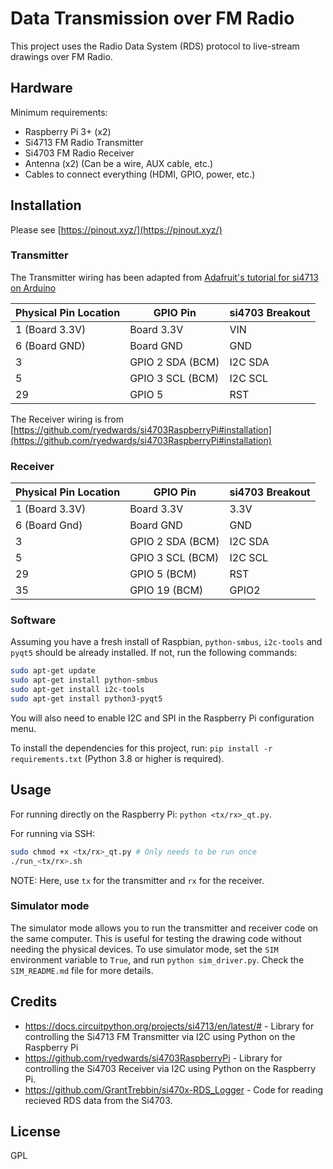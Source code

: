 # Data Transmission over FM Radio

This project uses the Radio Data System (RDS) protocol to live-stream drawings over FM Radio.

## Hardware

Minimum requirements:
- Raspberry Pi 3+ (x2)
- Si4713 FM Radio Transmitter
- Si4703 FM Radio Receiver
- Antenna (x2) (Can be a wire, AUX cable, etc.)
- Cables to connect everything (HDMI, GPIO, power, etc.)

## Installation

Please see [https://pinout.xyz/](https://pinout.xyz/)

### Transmitter

The Transmitter wiring has been adapted from [Adafruit's tutorial for si4713 on Arduino](https://learn.adafruit.com/adafruit-si4713-fm-radio-transmitter-with-rds-rdbs-support/test-and-usage)

Physical Pin Location|   GPIO Pin      |  si4703 Breakout
--------------- |   --------------- | ----------------
1 (Board 3.3V)  |   Board 3.3V      | VIN              
6 (Board GND)   |   Board GND       | GND  
3               |   GPIO 2 SDA (BCM)     | I2C SDA         
5               |   GPIO 3 SCL (BCM)     | I2C SCL
29              |   GPIO 5           | RST            
 
The Receiver wiring is from [https://github.com/ryedwards/si4703RaspberryPi#installation](https://github.com/ryedwards/si4703RaspberryPi#installation)

### Receiver
Physical Pin Location|  GPIO Pin      |  si4703 Breakout
--------------- | --------------- | ----------------
1 (Board 3.3V)  | Board 3.3V      | 3.3V              
6 (Board Gnd)   | Board GND       | GND  
3               | GPIO 2 SDA (BCM)     | I2C SDA         
5               | GPIO 3 SCL (BCM)     | I2C SCL
29              | GPIO 5  (BCM)        | RST
35              | GPIO 19 (BCM)        | GPIO2

### Software

Assuming you have a fresh install of Raspbian, `python-smbus`, `i2c-tools` and `pyqt5` should be already installed. If not, run the following commands:

```bash
sudo apt-get update
sudo apt-get install python-smbus
sudo apt-get install i2c-tools
sudo apt-get install python3-pyqt5
```

You will also need to enable I2C and SPI in the Raspberry Pi configuration menu.

To install the dependencies for this project, run: `pip install -r requirements.txt` (Python 3.8 or higher is required).

## Usage

For running directly on the Raspberry Pi: `python <tx/rx>_qt.py`.

For running via SSH:
```bash
sudo chmod +x <tx/rx>_qt.py # Only needs to be run once
./run_<tx/rx>.sh
```

NOTE: Here, use `tx` for the transmitter and `rx` for the receiver.

### Simulator mode
The simulator mode allows you to run the transmitter and receiver code on the same computer. This is useful for testing the drawing code without needing the physical devices. To use simulator mode, set the `SIM` environment variable to `True`, and run `python sim_driver.py`. Check the `SIM_README.md` file for more details.

## Credits
- https://docs.circuitpython.org/projects/si4713/en/latest/# - Library for controlling the Si4713 FM Transmitter via I2C using Python on the Raspberry Pi
- https://github.com/ryedwards/si4703RaspberryPi - Library for controlling the Si4703 Receiver via I2C using Python on the Raspberry Pi.
- https://github.com/GrantTrebbin/si470x-RDS_Logger - Code for reading recieved RDS data from the Si4703.

## License

GPL
